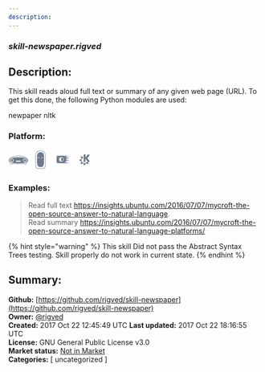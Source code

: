 ```yaml
---
description: 
---
```


### _skill-newspaper.rigved_  
## Description:  
This skill reads aloud full text or summary of any given web page (URL).
To get this done, the following Python modules are used:

newpaper
nltk
  
  
### Platform:  
 ![Mark I](../.gitbook/assets/mark-1-icon.png)  ![Mark II](../.gitbook/assets/mark-2-icon.png)  ![Picroft](../.gitbook/assets/picroft-icon.png)  ![plasmoid](../.gitbook/assets/kde.png)   
### Examples:  
> Read full text https://insights.ubuntu.com/2016/07/07/mycroft-the-open-source-answer-to-natural-language.  
> Read summary https://insights.ubuntu.com/2016/07/07/mycroft-the-open-source-answer-to-natural-language-platforms/  
  
{% hint style="warning" %}
This skill Did not pass the Abstract Syntax Trees testing. Skill properly do not work in current state.
{% endhint %}
  
## Summary:  
**Github:** [https://github.com/rigved/skill-newspaper](https://github.com/rigved/skill-newspaper)  
**Owner:** [@rigved](https://github.com/rigved)  
**Created:** 2017 Oct 22 12:45:49 UTC  **Last updated:** 2017 Oct 22 18:16:55 UTC  
**License:** GNU General Public License v3.0  
**Market status:** [Not in Market](https://market.mycroft.ai/skill/)  
**Categories:** [ uncategorized ]   
